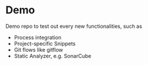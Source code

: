 # Demo
Demo repo to test out every new functionalities, such as
* Process integration
* Project-specific Snippets
* Git flows like gitflow
* Static Analyzer, e.g. SonarCube

